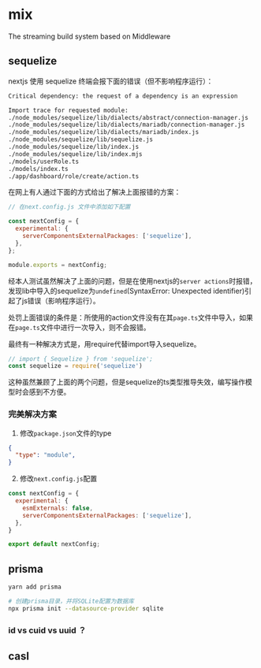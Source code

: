# mix
The streaming build system based on Middleware

## sequelize

nextjs 使用 sequelize 终端会报下面的错误（但不影响程序运行）：
```sh
Critical dependency: the request of a dependency is an expression

Import trace for requested module:
./node_modules/sequelize/lib/dialects/abstract/connection-manager.js
./node_modules/sequelize/lib/dialects/mariadb/connection-manager.js
./node_modules/sequelize/lib/dialects/mariadb/index.js
./node_modules/sequelize/lib/sequelize.js
./node_modules/sequelize/lib/index.js
./node_modules/sequelize/lib/index.mjs
./models/userRole.ts
./models/index.ts
./app/dashboard/role/create/action.ts
```

在网上有人通过下面的方式给出了解决上面报错的方案：
```js
// 在next.config.js 文件中添加如下配置

const nextConfig = {
  experimental: {
    serverComponentsExternalPackages: ['sequelize'],
  },
};

module.exports = nextConfig;
```
经本人测试虽然解决了上面的问题，但是在使用nextjs的`server actions`时报错，发现lib中导入的sequelize为`undefined`(SyntaxError: Unexpected identifier)引起了js错误（影响程序运行）。

处罚上面错误的条件是：所使用的action文件没有在其`page.ts`文件中导入，如果在`page.ts`文件中进行一次导入，则不会报错。

最终有一种解决方式是，用require代替import导入sequelize。
```ts
// import { Sequelize } from 'sequelize';
const sequelize = require('sequelize')
```

这种虽然兼顾了上面的两个问题，但是sequelize的ts类型推导失效，编写操作模型时会感到不方便。

### 完美解决方案

1. 修改`package.json`文件的type
```json
{
  "type": "module",
}
```

2. 修改`next.config.js`配置

```js
const nextConfig = {
  experimental: {
    esmExternals: false,
    serverComponentsExternalPackages: ['sequelize'],
  },
}

export default nextConfig;
```
## prisma

```sh
yarn add prisma

# 创建prisma目录，并将SQLite配置为数据库
npx prisma init --datasource-provider sqlite
```

### id vs cuid vs uuid ？


## casl